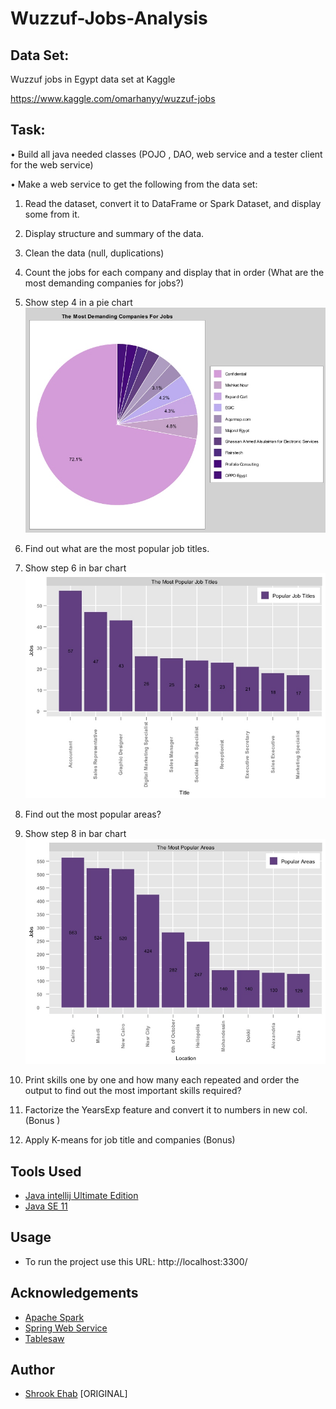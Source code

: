 # Wuzzuf-Jobs-Analysis
## Data Set:

Wuzzuf jobs in Egypt data set at Kaggle

   https://www.kaggle.com/omarhanyy/wuzzuf-jobs

## Task: 

•	Build all java needed classes (POJO , DAO, web service and a tester client for the web service)

•	Make a web service to get the following from the data set:
   
  1.	Read the dataset, convert it to DataFrame or Spark Dataset, and display some from it.

  2.	Display structure and summary of the data.

  3.	Clean the data (null, duplications)

  4.	Count the jobs for each company and display that in order (What are the most demanding companies for jobs?)

  5.	Show step 4 in a pie chart 
    ![Jobs By Company Pie Chart](https://github.com/shrookehab/Wuzzuf-Jobs-Analysis/blob/master/src/main/resources/files/jobsByCompanyPieChart.jpg)

  6.	Find out what are the most popular job titles.

  7.	Show step 6 in bar chart
    ![Popular Job Titles Bar Chart](https://github.com/shrookehab/Wuzzuf-Jobs-Analysis/blob/master/src/main/resources/files/PopularJobTitlesBarChart.jpg)

  8.	Find out the most popular areas?

  9.	Show step 8 in bar chart 
    ![Popular Areas Bar Chart](https://github.com/shrookehab/Wuzzuf-Jobs-Analysis/blob/master/src/main/resources/files/PopularAreasBarChart.jpg)

  10.	Print skills one by one and how many each repeated and order the output to find out the most important skills required?

  11.	Factorize the YearsExp feature and convert it to numbers in new col. (Bonus )

  12.	Apply K-means for job title and companies (Bonus)

## Tools Used

* [Java intellij Ultimate Edition](https://www.jetbrains.com/idea/download/#section=windows)
* [Java SE 11](https://www.oracle.com/java/technologies/javase/jdk11-archive-downloads.html)

## Usage 
* To run the project use this URL: http://localhost:3300/

## Acknowledgements

* [Apache Spark](https://spark.apache.org/documentation.html)
* [Spring Web Service](https://start.spring.io/)
* [Tablesaw](https://javadoc.io/doc/tech.tablesaw/tablesaw-core/latest/overview-summary.html)

## Author 

* [Shrook Ehab](https://github.com/shrookehab) [ORIGINAL]

